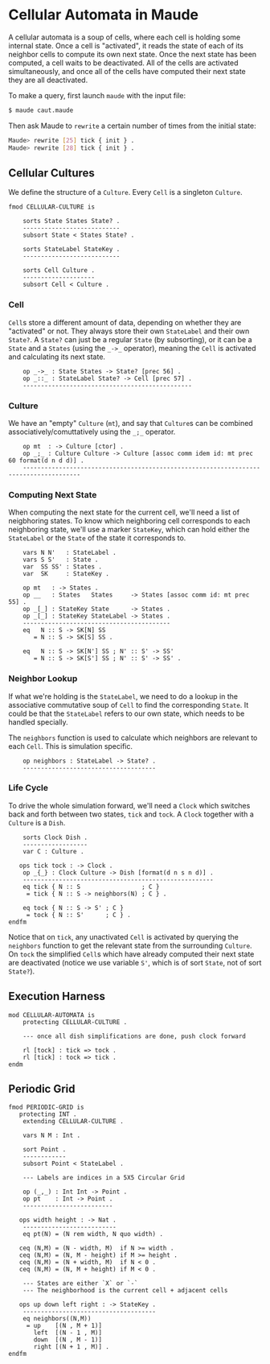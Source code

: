 Cellular Automata in Maude
==========================

A cellular automata is a soup of cells, where each cell is holding some internal state.
Once a cell is "activated", it reads the state of each of its neighbor cells to compute its own next state.
Once the next state has been computed, a cell waits to be deactivated.
All of the cells are activated simultaneously, and once all of the cells have computed their next state they are all deactivated.

To make a query, first launch `maude` with the input file:

```sh
$ maude caut.maude
```

Then ask Maude to `rewrite` a certain number of times from the initial state:

```sh
Maude> rewrite [25] tick { init } .
Maude> rewrite [28] tick { init } .
```


Cellular Cultures
-----------------

We define the structure of a `Culture`. Every `Cell` is a singleton `Culture`.

```maude
fmod CELLULAR-CULTURE is

    sorts State States State? .
    ---------------------------
    subsort State < States State? .

    sorts StateLabel StateKey .
    ---------------------------

    sorts Cell Culture .
    --------------------
    subsort Cell < Culture .
```

### Cell

`Cell`s store a different amount of data, depending on whether they are "activated" or not.
They always store their own `StateLabel` and their own `State?`.
A `State?` can just be a regular `State` (by subsorting), or it can be a `State` and a `States` (using the `_->_` operator), meaning the `Cell` is activated and calculating its next state.

```maude
    op _->_ : State States -> State? [prec 56] .
    op _::_ : StateLabel State? -> Cell [prec 57] .
    -----------------------------------------------
```

### Culture

We have an "empty" `Culture` (`mt`), and say that `Culture`s can be combined associatively/comuttatively using the `_;_` operator.

```maude
    op mt  : -> Culture [ctor] .
    op _;_ : Culture Culture -> Culture [assoc comm idem id: mt prec 60 format(d n d d)] .
    --------------------------------------------------------------------------------------
```

### Computing Next State

When computing the next state for the current cell, we'll need a list of neigbhoring states.
To know which neighboring cell corresponds to each neighboring state, we'll use a marker `StateKey`, which can hold either the `StateLabel` or the `State` of the state it corresponds to.

```maude
    vars N N'   : StateLabel .
    vars S S'   : State .
    var  SS SS' : States .
    var  SK     : StateKey .

    op mt   : -> States .
    op __   : States   States     -> States [assoc comm id: mt prec 55] .
    op _[_] : StateKey State      -> States .
    op _[_] : StateKey StateLabel -> States .
    -----------------------------------------
    eq   N :: S -> SK[N] SS
       = N :: S -> SK[S] SS .

    eq   N :: S -> SK[N'] SS ; N' :: S' -> SS'
       = N :: S -> SK[S'] SS ; N' :: S' -> SS' .
```

### Neighbor Lookup

If what we're holding is the `StateLabel`, we need to do a lookup in the associative commutative soup of `Cell` to find the corresponding `State`.
It could be that the `StateLabel` refers to our own state, which needs to be handled specially.

The `neighbors` function is used to calculate which neighbors are relevant to each `Cell`.
This is simulation specific.

```maude
    op neighbors : StateLabel -> State? .
    -------------------------------------
```

### Life Cycle

To drive the whole simulation forward, we'll need a `Clock` which switches back and forth between two states, `tick` and `tock`.
A `Clock` together with a `Culture` is a `Dish`.

```maude
    sorts Clock Dish .
    ------------------
    var C : Culture .

   ops tick tock : -> Clock .
    op _{_} : Clock Culture -> Dish [format(d n s n d)] .
    -----------------------------------------------------
    eq tick { N :: S                 ; C }
     = tick { N :: S -> neighbors(N) ; C } .

    eq tock { N :: S -> S' ; C }
     = tock { N :: S'      ; C } .
endfm
```

Notice that on `tick`, any unactivated `Cell` is activated by querying the `neighbors` function to get the relevant state from the surrounding `Culture`.
On `tock` the simplified `Cell`s which have already computed their next state are deactivated (notice we use variable `S'`, which is of sort `State`, not of sort `State?`).

Execution Harness
-----------------

```maude
mod CELLULAR-AUTOMATA is
    protecting CELLULAR-CULTURE .

    --- once all dish simplifications are done, push clock forward

    rl [tock] : tick => tock .
    rl [tick] : tock => tick .
endm
```

Periodic Grid
-------------

```maude
fmod PERIODIC-GRID is
   protecting INT .
    extending CELLULAR-CULTURE .

    vars N M : Int .

    sort Point .
    ------------
    subsort Point < StateLabel .

    --- Labels are indices in a 5X5 Circular Grid

    op (_,_) : Int Int -> Point .
    op pt    : Int -> Point .
    -------------------------

   ops width height : -> Nat .
    --------------------------
    eq pt(N) = (N rem width, N quo width) .

   ceq (N,M) = (N - width, M)  if N >= width .
   ceq (N,M) = (N, M - height) if M >= height .
   ceq (N,M) = (N + width, M)  if N < 0 .
   ceq (N,M) = (N, M + height) if M < 0 .

    --- States are either `X` or `-`
    --- The neighborhood is the current cell + adjacent cells

   ops up down left right : -> StateKey .
    -------------------------------------
    eq neighbors((N,M))
     = up    [(N , M + 1)]
       left  [(N - 1 , M)]
       down  [(N , M - 1)]
       right [(N + 1 , M)] .
endfm
```
